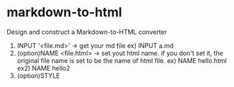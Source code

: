 # markdown-to-html
Design and construct a Markdown-to-HTML converter

1. INPUT '<file.md>' -> get your md file
        ex) INPUT a.md
2. (option)NAME <file.html> -> set yout html name. if you don't set it, the original file name is set to be the name of html file.
        ex) NAME hello.html
        ex2) NAME hello2
3. (option)STYLE <style name> -> set your style (ex: plain, fancy, slide) if you don't set it, plain style is selected automatically.
        ex) STYLE fancy
4. SETTING -> show setting including input md name, output html file name, style name.
       ex) SETTING
5. TRANSLATE -> translate your file by setting.
      ex) TRANSLATE
